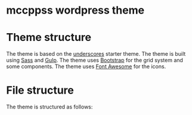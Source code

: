<!-- This is a readme for the mccppss wordpress theme -->

# mccppss wordpress theme

# Theme structure

The theme is based on the [underscores](https://underscores.me/) starter theme. The theme is built using [Sass](https://sass-lang.com/) and [Gulp](https://gulpjs.com/). The theme uses [Bootstrap](https://getbootstrap.com/) for the grid system and some components. The theme uses [Font Awesome](https://fontawesome.com/) for the icons.

# File structure

The theme is structured as follows:
